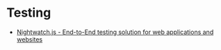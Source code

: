 Testing
=======

- [Nightwatch.js - End-to-End testing solution for web applications and websites](https://nightwatchjs.org/)

